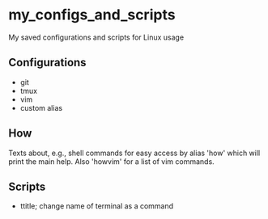 # my_configs_and_scripts
My saved configurations and scripts for Linux usage

## Configurations
* git
* tmux
* vim
* custom alias

## How
Texts about, e.g., shell commands for easy access by alias 'how'
which will print the main help. Also 'howvim' for a list of vim commands.

## Scripts
* ttitle; change name of terminal as a command